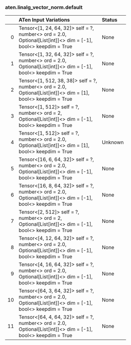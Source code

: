 ### aten.linalg_vector_norm.default
|    | ATen Input Variations                                                                                                  | Status   |
|---:|:-----------------------------------------------------------------------------------------------------------------------|:---------|
|  0 | Tensor<[1, 24, 64, 32]> self = ?,<br>number<> ord = 2.0,<br>Optional[List[int]]<> dim = [-1],<br>bool<> keepdim = True | None     |
|  1 | Tensor<[1, 32, 64, 32]> self = ?,<br>number<> ord = 2.0,<br>Optional[List[int]]<> dim = [-1],<br>bool<> keepdim = True | None     |
|  2 | Tensor<[1, 512, 38, 38]> self = ?,<br>number<> ord = 2.0,<br>Optional[List[int]]<> dim = [1],<br>bool<> keepdim = True | None     |
|  3 | Tensor<[1, 512]> self = ?,<br>number<> ord = 2,<br>Optional[List[int]]<> dim = [-1],<br>bool<> keepdim = True          | None     |
|  4 | Tensor<[1, 512]> self = ?,<br>number<> ord = 2.0,<br>Optional[List[int]]<> dim = [1],<br>bool<> keepdim = True         | Unknown  |
|  5 | Tensor<[16, 6, 64, 32]> self = ?,<br>number<> ord = 2.0,<br>Optional[List[int]]<> dim = [-1],<br>bool<> keepdim = True | None     |
|  6 | Tensor<[16, 8, 64, 32]> self = ?,<br>number<> ord = 2.0,<br>Optional[List[int]]<> dim = [-1],<br>bool<> keepdim = True | None     |
|  7 | Tensor<[2, 512]> self = ?,<br>number<> ord = 2,<br>Optional[List[int]]<> dim = [-1],<br>bool<> keepdim = True          | None     |
|  8 | Tensor<[4, 12, 64, 32]> self = ?,<br>number<> ord = 2.0,<br>Optional[List[int]]<> dim = [-1],<br>bool<> keepdim = True | None     |
|  9 | Tensor<[4, 16, 64, 32]> self = ?,<br>number<> ord = 2.0,<br>Optional[List[int]]<> dim = [-1],<br>bool<> keepdim = True | None     |
| 10 | Tensor<[64, 3, 64, 32]> self = ?,<br>number<> ord = 2.0,<br>Optional[List[int]]<> dim = [-1],<br>bool<> keepdim = True | None     |
| 11 | Tensor<[64, 4, 64, 32]> self = ?,<br>number<> ord = 2.0,<br>Optional[List[int]]<> dim = [-1],<br>bool<> keepdim = True | None     |

